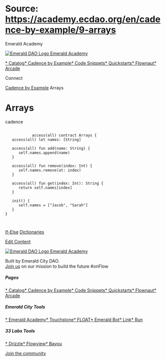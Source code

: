 # Source: https://academy.ecdao.org/en/cadence-by-example/9-arrays

Emerald Academy





[![Emerald DAO Logo](/ea-logo.png)
Emerald Academy](/en/)


[* Catalog](/en/catalog)[* Cadence by Example](/en/cadence-by-example)[* Code Snippets](/en/snippets)[* Quickstarts](/en/quickstarts)[* Flownaut](https://flownaut.ecdao.org)[* Arcade](https://arcade.ecdao.org)

Connect



[Cadence by Example](/en/cadence-by-example)
Arrays

# Arrays

cadence

```
		
			access(all) contract Arrays {
   access(all) let names: [String]

   access(all) fun add(name: String) {
      self.names.append(name)
   }

   access(all) fun remove(index: Int) {
      self.names.remove(at: index)
   }

   access(all) fun get(index: Int): String {
      return self.names[index]
   }

   init() {
      self.names = ["Jacob", "Sarah"]
   }
}
		 
	
```

[If-Else](/en/cadence-by-example/8-if-else)
[Dictionaries](/en/cadence-by-example/10-dictionaries)

[Edit Content](https://github.com/emerald-dao/emerald-academy-v2/tree/main/src/lib/content/cadence-by-example/en/9-arrays.md)



[![Emerald DAO Logo](/ea-logo.png)
Emerald Academy](/en/)

Built by Emerald City DAO.  
[Join us](https://discord.gg/emerald-city-906264258189332541) on our mission to build the future #onFlow

##### Pages

[* Catalog](/en/catalog)[* Cadence by Example](/en/cadence-by-example)[* Code Snippets](/en/snippets)[* Quickstarts](/en/quickstarts)[* Flownaut](https://flownaut.ecdao.org)[* Arcade](https://arcade.ecdao.org)


##### Emerald City Tools

[* Emerald Academy](https://academy.ecdao.org/)[* Touchstone](https://touchstone.city/)[* FLOAT](https://floats.city/)[* Emerald Bot](https://bot.ecdao.org/)[* Link](https://link.ecdao.org/)[* Run](https://run.ecdao.org/)


##### 33 Labs Tools

[* Drizzle](https://drizzle33.app/)[* Flowview](https://flowview.app/)[* Bayou](https://bayou33.app/)

[Join the community](https://discord.gg/emerald-city-906264258189332541)
